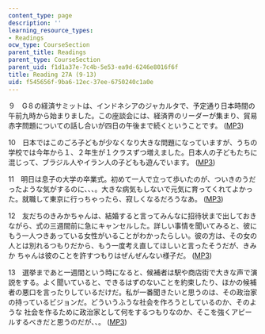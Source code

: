 ```yaml
---
content_type: page
description: ''
learning_resource_types:
- Readings
ocw_type: CourseSection
parent_title: Readings
parent_type: CourseSection
parent_uid: f1d1a37e-7c4b-5e53-ea9d-6246e8016f6f
title: Reading 27A (9-13)
uid: f545656f-9ba6-12ec-37ee-6750240c1a0e
---
```


９　G８の経済サミットは、インドネシアのジャカルタで、予定通り日本時間の午前九時から始まりました。この座談会には、経済界のリーダーが集まり、貿易赤字問題についての話し合いが四日の午後まで続くということです。 ([MP3](/ans7870/21f/21f.505/f05/audio/Lesson27A-9.mp3))

10　日本ではこのごろ子どもが少なくなり大きな問題になっていますが、うちの学校では今年から１、２年生が１クラスずつ増えました。日本人の子どもたちに混じって、ブラジル人やイラン人の子どもも遊んでいます。 ([MP3](/ans7870/21f/21f.505/f05/audio/Lesson27A-10.mp3))

11　明日は息子の大学の卒業式。初めて一人で立って歩いたのが、ついきのうだったような気がするのに、、、。大きな病気もしないで元気に育ってくれてよかった。就職して東京に行っちゃったら、寂しくなるだろうなあ。 ([MP3](/ans7870/21f/21f.505/f05/audio/Lesson27A-11.mp3))

12　友だちのきみかちゃんは、結婚すると言ってみんなに招待状まで出しておきながら、式の三週間前に急にキャンセルした。詳しい事情を聞いてみると、彼にもう一人つきあっている女性がいることがわかったらしい。彼の方は、その女の人とは別れるつもりだから、もう一度考え直してほしいと言ったそうだが、きみか ちゃんは彼のことを許すつもりはぜんぜんない様子だ。 ([MP3](/ans7870/21f/21f.505/f05/audio/Lesson27A-12.mp3))

13　選挙まであと一週間という時になると、候補者は駅や商店街で大きな声で演説をする。よく聞いていると、できるはずのないことを約束したり、ほかの候補者の悪口を言ったりしているだけだ。私が一番聞きたいと思うのは、その政治家の持っているビジョンだ。どういうふうな社会を作ろうとしているのか、そのような 社会を作るために政治家として何をするつもりなのか、そこを強くアピールするべきだと思うのだが、、。 ([MP3](/ans7870/21f/21f.505/f05/audio/Lesson27A-13.mp3))